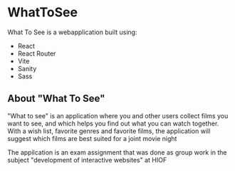 <h1>WhatToSee</h1>
<p>What To See is a webapplication built using:</p>
<ul>
  <li>React</li>
  <li>React Router</li>
  <li>Vite</li>
  <li>Sanity</li>
  <li>Sass</li>
</ul>

<h2>About "What To See" </h2>
<p>"What to see" is an application where you and other users collect films you want to see, and which helps you find out what you can watch together.
With a wish list, favorite genres and favorite films, the application will suggest which films are best suited for a joint movie night</p>
<p>The appilcation is an exam assignment that was done as group work in the subject "development of interactive websites" at HIOF</p>
